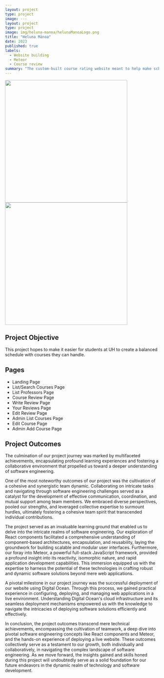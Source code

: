 ```yaml
---
layout: project
type: project
image: ---
layout: project
type: project
image: img/heluna-manoa/helunaManoaLogo.png
title: "Heluna Mānoa"
date: 2023
published: true
labels:
  - Website building
  - Meteor
  - Course review
summary: "The custom-built course rating website meant to help make schedule building easier. Includes course review and professor reviews."
---
```


<div class="text-center p-4">
  <img width="400px" src="img/heluna-manoa/landing-logged3.png" class="img-thumbnail" >
  <img width="400px" src="img/heluna-manoa/write-review3.png" class="img-thumbnail">
</div>

## Project Objective
This project hopes to make it easier for students at UH to create a balanced schedule with courses they can handle.

## Pages
<ul>
  <li>Landing Page</li>
  <li>List/Search Courses Page</li>
  <li>List Professors Page</li>
  <li>Course Review Page</li>
  <li>Write Review Page</li>
  <li>Your Reviews Page</li>
  <li>Edit Review Page</li>
  <li>Admin List Courses Page</li>
  <li>Edit Course Page</li>
  <li>Admin Add Course Page</li>
</ul>

## Project Outcomes
The culmination of our project journey was marked by multifaceted achievements, encapsulating profound learning experiences and fostering a collaborative environment that propelled us toward a deeper understanding of software engineering.

One of the most noteworthy outcomes of our project was the cultivation of a cohesive and synergistic team dynamic. Collaborating on intricate tasks and navigating through software engineering challenges served as a catalyst for the development of effective communication, coordination, and mutual support among team members. We embraced diverse perspectives, pooled our strengths, and leveraged collective expertise to surmount hurdles, ultimately fostering a cohesive team spirit that transcended individual contributions.

The project served as an invaluable learning ground that enabled us to delve into the intricate realms of software engineering. Our exploration of React components facilitated a comprehensive understanding of component-based architectures, encapsulation, and reusability, laying the groundwork for building scalable and modular user interfaces. Furthermore, our foray into Meteor, a powerful full-stack JavaScript framework, provided a profound insight into its reactivity, isomorphic nature, and rapid application development capabilities. This immersion equipped us with the expertise to harness the potential of these technologies in crafting robust and dynamic software solutions beyond mere web applications.

A pivotal milestone in our project journey was the successful deployment of our website using Digital Ocean. Through this process, we gained practical experience in configuring, deploying, and managing web applications in a live environment. Understanding Digital Ocean's cloud infrastructure and its seamless deployment mechanisms empowered us with the knowledge to navigate the intricacies of deploying software solutions efficiently and effectively.

In conclusion, the project outcomes transcend mere technical achievements, encompassing the cultivation of teamwork, a deep dive into pivotal software engineering concepts like React components and Meteor, and the hands-on experience of deploying a live website. These outcomes collectively serve as a testament to our growth, both individually and collaboratively, in navigating the complex landscape of software engineering. As we move forward, the insights gained and skills honed during this project will undoubtedly serve as a solid foundation for our future endeavors in the dynamic realm of technology and software development.
